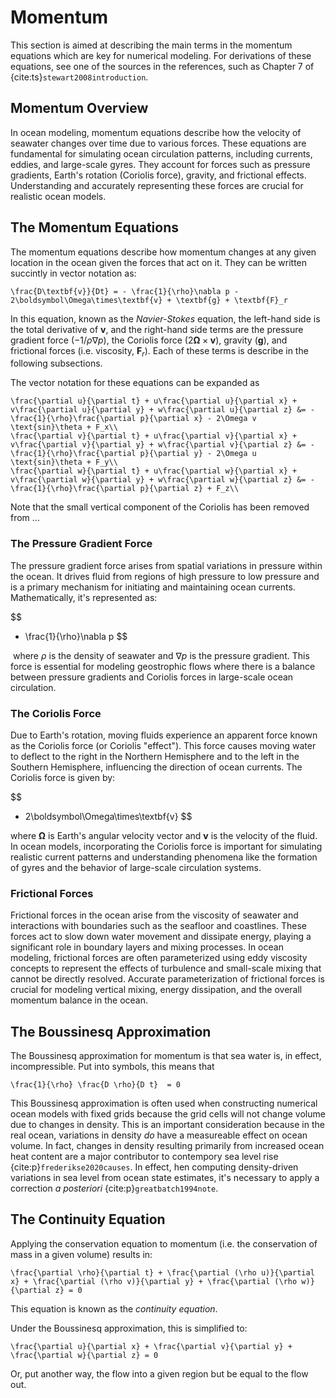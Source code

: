 # Momentum

This section is aimed at describing the main terms in the momentum equations which are key for numerical modeling. For derivations of these equations, see one of the sources in the references, such as Chapter 7 of {cite:ts}`stewart2008introduction`.

## Momentum Overview
In ocean modeling, momentum equations describe how the velocity of seawater changes over time due to various forces. These equations are fundamental for simulating ocean circulation patterns, including currents, eddies, and large-scale gyres. They account for forces such as pressure gradients, Earth's rotation (Coriolis force), gravity, and frictional effects. Understanding and accurately representing these forces are crucial for realistic ocean models.

## The Momentum Equations
The momentum equations describe how momentum changes at any given location in the ocean given the forces that act on it. They can be written succintly in vector notation as: 

```{math}
\frac{D\textbf{v}}{Dt} = - \frac{1}{\rho}\nabla p - 2\boldsymbol\Omega\times\textbf{v} + \textbf{g} + \textbf{F}_r
```

In this equation, known as the *Navier-Stokes* equation, the left-hand side is the total derivative of $\textbf{v}$, and the right-hand side terms are the pressure gradient force ($-1/\rho \nabla p$), the Coriolis force ($2\boldsymbol\Omega\times\textbf{v}$), gravity ($\textbf{g}$), and frictional forces (i.e. viscosity, $\textbf{F}_r$). Each of these terms is describe in the following subsections.

The vector notation for these equations can be expanded as

```{math}
\frac{\partial u}{\partial t} + u\frac{\partial u}{\partial x} + v\frac{\partial u}{\partial y} + w\frac{\partial u}{\partial z} &= - \frac{1}{\rho}\frac{\partial p}{\partial x} - 2\Omega v \text{sin}\theta + F_x\\
\frac{\partial v}{\partial t} + u\frac{\partial v}{\partial x} + v\frac{\partial v}{\partial y} + w\frac{\partial v}{\partial z} &= - \frac{1}{\rho}\frac{\partial p}{\partial y} - 2\Omega u \text{sin}\theta + F_y\\
\frac{\partial w}{\partial t} + u\frac{\partial w}{\partial x} + v\frac{\partial w}{\partial y} + w\frac{\partial w}{\partial z} &= - \frac{1}{\rho}\frac{\partial p}{\partial z} + F_z\\
```
Note that the small vertical component of the Coriolis has been removed from ...

### The Pressure Gradient Force
The pressure gradient force arises from spatial variations in pressure within the ocean. It drives fluid from regions of high pressure to low pressure and is a primary mechanism for initiating and maintaining ocean currents. Mathematically, it's represented as:

$$
- \frac{1}{\rho}\nabla p
$$

​
where $\rho$ is the density of seawater and $\nabla p$ is the pressure gradient. This force is essential for modeling geostrophic flows where there is a balance between pressure gradients and Coriolis forces in large-scale ocean circulation.

### The Coriolis Force
Due to Earth's rotation, moving fluids experience an apparent force known as the Coriolis force (or Coriolis "effect"). This force causes moving water to deflect to the right in the Northern Hemisphere and to the left in the Southern Hemisphere, influencing the direction of ocean currents. The Coriolis force is given by:

$$
- 2\boldsymbol\Omega\times\textbf{v}
$$

where $\boldsymbol\Omega$ is Earth's angular velocity vector and $\textbf{v}$ is the velocity of the fluid. In ocean models, incorporating the Coriolis force is important for simulating realistic current patterns and understanding phenomena like the formation of gyres and the behavior of large-scale circulation systems.

### Frictional Forces
Frictional forces in the ocean arise from the viscosity of seawater and interactions with boundaries such as the seafloor and coastlines. These forces act to slow down water movement and dissipate energy, playing a significant role in boundary layers and mixing processes. In ocean modeling, frictional forces are often parameterized using eddy viscosity concepts to represent the effects of turbulence and small-scale mixing that cannot be directly resolved. Accurate parameterization of frictional forces is crucial for modeling vertical mixing, energy dissipation, and the overall momentum balance in the ocean.

## The Boussinesq Approximation 
The Boussinesq approximation for momentum is that sea water is, in effect, incompressible. Put into symbols, this means that

```{math}
\frac{1}{\rho} \frac{D \rho}{D t}  = 0
```

This Boussinesq approximation is often used when constructing numerical ocean models with fixed grids because the grid cells will not change volume due to changes in density. This is an important consideration because in the real ocean, variations in density *do* have a measureable effect on ocean volume. In fact, changes in density resulting primarily from increased ocean heat content are a major contributor to contempory sea level rise {cite:p}`frederikse2020causes`. In effect, hen computing density-driven variations in sea level from ocean state estimates, it's necessary to apply a correction *a posteriori* {cite:p}`greatbatch1994note`.

## The Continuity Equation
Applying the conservation equation to momentum (i.e. the conservation of mass in a given volume) results in:

```{math}
\frac{\partial \rho}{\partial t} + \frac{\partial (\rho u)}{\partial x} + \frac{\partial (\rho v)}{\partial y} + \frac{\partial (\rho w)}{\partial z} = 0
```

This equation is known as the *continuity equation*.

Under the Boussinesq approximation, this is simplified to:

```{math}
\frac{\partial u}{\partial x} + \frac{\partial v}{\partial y} + \frac{\partial w}{\partial z} = 0
```

Or, put another way, the flow into a given region but be equal to the flow out.


